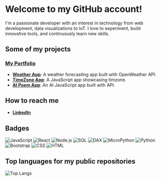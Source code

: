 # Welcome to my GitHub account!

I'm a passionate developer with an interest in technology from web development, data visualizations to IoT. I love to experiment, build innovative tools, and continuously learn new skills.

## Some of my projects

### [My Portfolio](https://saras-portfolio.netlify.app/)

- **[Weather App](https://climasense.netlify.app/)**: A weather forecasting app built with OpenWeather API.
- **[TimeZone App](https://timezonesclocks.netlify.app/)**: A JavaScript app showcasing timzone.
- **[AI Poem App](https://ai-poems-generator.netlify.app/)**: An AI JavaScript app built with API.

## How to reach me

- **[LinkedIn](https://it.linkedin.com/in/sjodinscolari)**

## Badges

![JavaScript](https://img.shields.io/badge/JavaScript-%23F7DF1E.svg?style=for-the-badge&logo=javascript&logoColor=black)
![React](https://img.shields.io/badge/React-%2320232A.svg?style=for-the-badge&logo=react&logoColor=%2361DAFB)
![Node.js](https://img.shields.io/badge/Node.js-%23339933.svg?style=for-the-badge&logo=nodedotjs&logoColor=white)
![SQL](https://img.shields.io/badge/SQL-%2300758F.svg?style=for-the-badge&logo=database&logoColor=white)
![DAX](https://img.shields.io/badge/DAX-%230072C6.svg?style=for-the-badge&logo=power-bi&logoColor=white)
![MicroPython](https://img.shields.io/badge/MicroPython-%23000000.svg?style=for-the-badge&logo=micropython&logoColor=white)
![Python](https://img.shields.io/badge/Python-%233776AB.svg?style=for-the-badge&logo=python&logoColor=white)
![Bootstrap](https://img.shields.io/badge/Bootstrap-%23563D7C.svg?style=for-the-badge&logo=bootstrap&logoColor=white)
![CSS](https://img.shields.io/badge/CSS3-%231572B6.svg?style=for-the-badge&logo=css3&logoColor=white)
![HTML](https://img.shields.io/badge/HTML5-%23E34F26.svg?style=for-the-badge&logo=html5&logoColor=white)

## Top languages for my public repositories

![Top Langs](https://github-readme-stats.vercel.app/api/top-langs/?username=sarasjodin&layout=compact)
